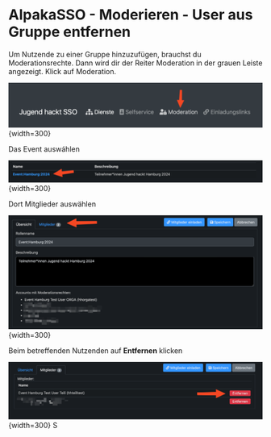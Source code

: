 AlpakaSSO - Moderieren - User aus Gruppe entfernen
===

Um Nutzende zu einer Gruppe hinzuzufügen, brauchst du Moderationsrechte. Dann wird dir der Reiter Moderation in der grauen Leiste angezeigt.
Klick auf Moderation.

![Schritt 1, Reiter Moderieren](../../assets/mod/entf1.png){width=300}

Das Event auswáhlen 

![Schritt 2, Gruppen auswahl](../../assets/mod/entf2.png){width=300}

Dort Mitglieder auswählen

![Schritt 3, mitflieder auswahl](../../assets/mod/entf3.png){width=300}

Beim betreffenden Nutzenden auf **Entfernen** klicken 

![Schritt 4, Person entfernen](../../assets/mod/entf4.png){width=300}
S